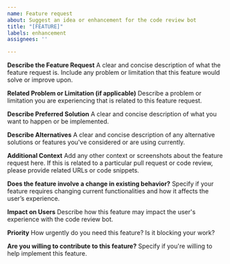 ```yaml
---
name: Feature request
about: Suggest an idea or enhancement for the code review bot
title: "[FEATURE]"
labels: enhancement
assignees: ''

---
```


**Describe the Feature Request**
A clear and concise description of what the feature request is. Include any problem or limitation that this feature would solve or improve upon.

**Related Problem or Limitation (if applicable)**
Describe a problem or limitation you are experiencing that is related to this feature request.

**Describe Preferred Solution**
A clear and concise description of what you want to happen or be implemented.

**Describe Alternatives**
A clear and concise description of any alternative solutions or features you've considered or are using currently.

**Additional Context**
Add any other context or screenshots about the feature request here. If this is related to a particular pull request or code review, please provide related URLs or code snippets.

**Does the feature involve a change in existing behavior?**
Specify if your feature requires changing current functionalities and how it affects the user’s experience.

**Impact on Users**
Describe how this feature may impact the user's experience with the code review bot.

**Priority**
How urgently do you need this feature? Is it blocking your work?

**Are you willing to contribute to this feature?**
Specify if you're willing to help implement this feature.
